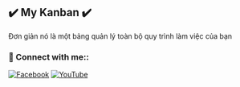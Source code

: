 ## ✔️ My Kanban ✔️
Đơn giản nó là một bảng quản lý toàn bộ quy trình làm việc của bạn
### 🚀 Connect with me::
[![Facebook](https://img.shields.io/badge/Facebook-%231877F2.svg?logo=Facebook&logoColor=white)](https://facebook.com/q5nguyenn) [![YouTube](https://img.shields.io/badge/YouTube-%23FF0000.svg?logo=YouTube&logoColor=white)](https://youtube.com/@UCukvu0KDOp2MY4kORfRuy5Q) 
